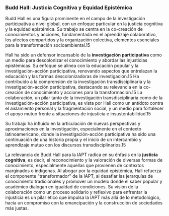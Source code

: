 ### Budd Hall: Justicia Cognitiva y Equidad Epistémica

Budd Hall es una figura prominente en el campo de la investigación participativa a nivel global, con un enfoque particular en la justicia cognitiva y la equidad epistémica. Su trabajo se centra en la co-creación de conocimientos y acciones, fundamentada en el aprendizaje colaborativo, los afectos compartidos y la organización colectiva, elementos esenciales para la transformación socioambiental.15

Hall ha sido un defensor incansable de la **investigación participativa** como un medio para descolonizar el conocimiento y abordar las injusticias epistémicas. Su enfoque se alinea con la educación popular y la investigación-acción participativa, renovando aspectos que entrelazan la educación y las formas descolonizadoras de investigación.15 Ha contribuido a la comprensión de la investigación transdisciplinaria y la investigación-acción participativa, destacando su relevancia en la co-creación de conocimiento y acciones para la transformación.15 La colaboración, un pilar tanto de la investigación transdisciplinaria como de la investigación-acción participativa, es vista por Hall como un antídoto contra el aislamiento personal y la fragmentación social, y un medio para fortalecer el apoyo mutuo frente a situaciones de injusticia e insustentabilidad.15

Su trabajo ha influido en la articulación de nuevas perspectivas y aproximaciones en la investigación, especialmente en el contexto latinoamericano, donde la investigación-acción participativa ha sido una continuación de una historia propia y el inicio de un intercambio y aprendizaje mutuo con los discursos transdisciplinarios.15

La relevancia de Budd Hall para la IAPT radica en su énfasis en la **justicia cognitiva**, es decir, el reconocimiento y la valoración de diversas formas de conocimiento, especialmente aquellas que provienen de contextos marginados o indígenas. Al abogar por la equidad epistémica, Hall refuerza el componente "transformador" de la IAPT, al desafiar las jerarquías de conocimiento tradicionales y promover un modelo donde el saber popular y académico dialogan en igualdad de condiciones. Su visión de la colaboración como un proceso solidario y reflexivo para enfrentar la injusticia es un pilar ético que impulsa la IAPT más allá de lo metodológico, hacia un compromiso con la emancipación y la construcción de sociedades más justas.
